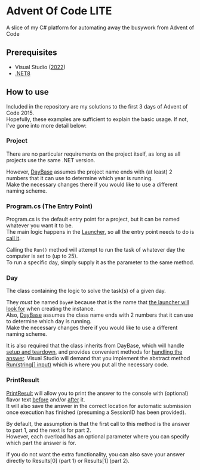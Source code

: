 # Advent Of Code LITE
 A slice of my C# platform for automating away the busywork from Advent of Code

## Prerequisites
 * Visual Studio ([2022](https://visualstudio.microsoft.com/vs/))
 * [.NET8](https://dotnet.microsoft.com/en-us/download/visual-studio-sdks?cid=getdotnetsdk)

## How to use
 Included in the repository are my solutions to the first 3 days of Advent of Code 2015.<br/>
 Hopefully, these examples are sufficient to explain the basic usage. If not, I've gone into more detail below:

### Project
 There are no particular requirements on the project itself, as long as all projects use the same .NET version.
 
 However, [DayBase](https://github.com/Jabos90/Advent-Of-Code-LITE/blob/main/Common/DayBase.cs#L225) assumes the project name ends with (at least) 2 numbers that it can use to determine which year is running.<br/>
 Make the necessary changes there if you would like to use a different naming scheme.

### Program.cs (The Entry Point)
 Program.cs is the default entry point for a project, but it can be named whatever you want it to be.<br/>
 The main logic happens in the [Launcher](https://github.com/Jabos90/Advent-Of-Code-LITE/blob/main/Common/Launcher.cs#L16), so all the entry point needs to do is [call it](https://github.com/Jabos90/Advent-Of-Code-LITE/blob/main/AdventOfCode2015/Program.cs#L1).

 Calling the `Run()` method will attempt to run the task of whatever day the computer is set to (up to 25).<br/>
 To run a specific day, simply supply it as the parameter to the same method.

### Day
 The class containing the logic to solve the task(s) of a given day.
 
 They *must* be named `Day##` because that is the name that [the launcher will look for](https://github.com/Jabos90/Advent-Of-Code-LITE/blob/main/Common/Launcher.cs#L27) when creating the instance.<br/>
 Also, [DayBase](https://github.com/Jabos90/Advent-Of-Code-LITE/blob/main/Common/DayBase.cs#L231) assumes the class name ends with 2 numbers that it can use to determine which day is running.<br/>
 Make the necessary changes there if you would like to use a different naming scheme.

 It is also required that the class inherits from DayBase, which will handle [setup and teardown](https://github.com/Jabos90/Advent-Of-Code-LITE/blob/main/Common/DayBase.cs#L26), and provides convenient methods for [handling the answer](https://github.com/Jabos90/Advent-Of-Code-LITE/blob/main/Common/DayBase.cs#L92).
 Visual Studio will demand that you implement the abstract method [Run(string[] input)](https://github.com/Jabos90/Advent-Of-Code-LITE/blob/main/AdventOfCode2015/Day01.cs#L7) which is where you put all the necessary code.

### PrintResult
 [PrintResult](https://github.com/Jabos90/Advent-Of-Code-LITE/blob/main/Common/DayBase.cs#L50) will allow you to print the answer to the console with (optional) flavor text [before](https://github.com/Jabos90/Advent-Of-Code-LITE/blob/main/Common/DayBase.cs#L60) and/or [after](https://github.com/Jabos90/Advent-Of-Code-LITE/blob/main/Common/DayBase.cs#L70) it.<br/>
 It will also save the answer in the correct location for automatic submission once execution has finished (presuming a SessionID has been provided).

 By default, the assumption is that the first call to this method is the answer to part 1, and the next is for part 2.<br/>
 However, each overload has an optional parameter where you can specify which part the answer is for.

 If you do not want the extra functionality, you can also save your answer directly to Results[0] (part 1) or Results[1] (part 2).
